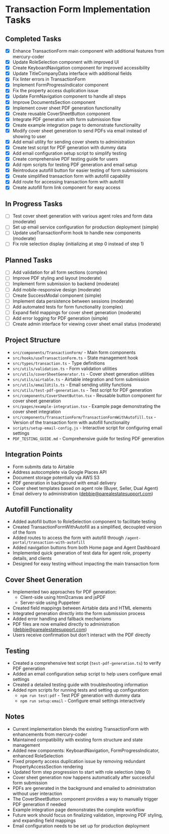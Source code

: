 # Transaction Form Implementation Tasks

## Completed Tasks
- [x] Enhance TransactionForm main component with additional features from mercury-coder
- [x] Update RoleSelection component with improved UI
- [x] Create KeyboardNavigation component for improved accessibility
- [x] Update TitleCompanyData interface with additional fields
- [x] Fix linter errors in TransactionForm
- [x] Implement FormProgressIndicator component
- [x] Fix the property access duplication issue
- [x] Update FormNavigation component to handle all steps
- [x] Improve DocumentsSection component
- [x] Implement cover sheet PDF generation functionality
- [x] Create reusable CoverSheetButton component
- [x] Integrate PDF generation with form submission flow
- [x] Create example integration page to demonstrate functionality
- [x] Modify cover sheet generation to send PDFs via email instead of showing to user
- [x] Add email utility for sending cover sheets to administration
- [x] Create test script for PDF generation with dummy data
- [x] Add email configuration setup script to simplify testing
- [x] Create comprehensive PDF testing guide for users
- [x] Add npm scripts for testing PDF generation and email setup
- [x] Reintroduce autofill button for easier testing of form submissions
- [x] Create simplified transaction form with autofill capability
- [x] Add route for accessing transaction form with autofill
- [x] Create autofill form link component for easy access

## In Progress Tasks
- [ ] Test cover sheet generation with various agent roles and form data (moderate)
- [ ] Set up email service configuration for production deployment (simple)
- [ ] Update useTransactionForm hook to handle new components (moderate)
- [ ] Fix role selection display (initializing at step 0 instead of step 1)

## Planned Tasks
- [ ] Add validation for all form sections (complex)
- [ ] Improve PDF styling and layout (moderate)
- [ ] Implement form submission to backend (moderate)
- [ ] Add mobile-responsive design (moderate)
- [ ] Create SuccessModal component (simple)
- [ ] Implement data persistence between sessions (moderate)
- [ ] Add automated tests for form functionality (complex)
- [ ] Expand field mappings for cover sheet generation (moderate)
- [ ] Add error logging for PDF generation (simple)
- [ ] Create admin interface for viewing cover sheet email status (moderate)

## Project Structure
- `src/components/TransactionForm/` - Main form components
- `src/hooks/useTransactionForm.ts` - State management hook
- `src/types/transaction.ts` - Type definitions
- `src/utils/validation.ts` - Form validation utilities
- `src/utils/coverSheetGenerator.ts` - Cover sheet generation utilities
- `src/utils/airtable.ts` - Airtable integration and form submission
- `src/utils/emailUtils.ts` - Email sending utility functions
- `src/utils/test-pdf-generation.ts` - Test script for PDF generation
- `src/components/CoverSheetButton.tsx` - Reusable button component for cover sheet generation
- `src/pages/example-integration.tsx` - Example page demonstrating the cover sheet integration
- `src/components/TransactionForm/TransactionFormWithAutofill.tsx` - Version of the transaction form with autofill functionality
- `scripts/setup-email-config.js` - Interactive script for configuring email settings
- `PDF_TESTING_GUIDE.md` - Comprehensive guide for testing PDF generation

## Integration Points
- Form submits data to Airtable
- Address autocomplete via Google Places API
- Document storage potentially via AWS S3
- PDF generation in background with email delivery
- Cover sheet templates based on agent role (Buyer, Seller, Dual Agent)
- Email delivery to administration (debbie@parealestatesupport.com)

## Autofill Functionality
- Added autofill button to RoleSelection component to facilitate testing
- Created TransactionFormWithAutofill as a simplified, decoupled version of the form
- Added routes to access the form with autofill through `/agent-portal/transaction-with-autofill`
- Added navigation buttons from both Home page and Agent Dashboard
- Implemented quick generation of test data for agent role, property details, and clients
- Designed for easy testing without impacting the main transaction form

## Cover Sheet Generation
- Implemented two approaches for PDF generation:
  - Client-side using html2canvas and jsPDF
  - Server-side using Puppeteer
- Created field mappings between Airtable data and HTML elements
- Integrated generation directly into the form submission process
- Added error handling and fallback mechanisms
- PDF files are now emailed directly to administration (debbie@parealestatesupport.com)
- Users receive confirmation but don't interact with the PDF directly

## Testing
- Created a comprehensive test script (`test-pdf-generation.ts`) to verify PDF generation
- Added an email configuration setup script to help users configure email settings
- Created a detailed testing guide with troubleshooting information
- Added npm scripts for running tests and setting up configuration:
  - `npm run test:pdf` - Test PDF generation with dummy data
  - `npm run setup:email` - Configure email settings interactively

## Notes
- Current implementation blends the existing TransactionForm with enhancements from mercury-coder
- Maintained compatibility with existing form structure and state management
- Added new components: KeyboardNavigation, FormProgressIndicator, enhanced RoleSelection
- Fixed property access duplication issue by removing redundant PropertyAccessSection rendering
- Updated form step progression to start with role selection (step 0)
- Cover sheet generation now happens automatically after successful form submission
- PDFs are generated in the background and emailed to administration without user interaction
- The CoverSheetButton component provides a way to manually trigger PDF generation if needed
- Example integration page demonstrates the complete workflow
- Future work should focus on finalizing validation, improving PDF styling, and expanding field mappings
- Email configuration needs to be set up for production deployment 